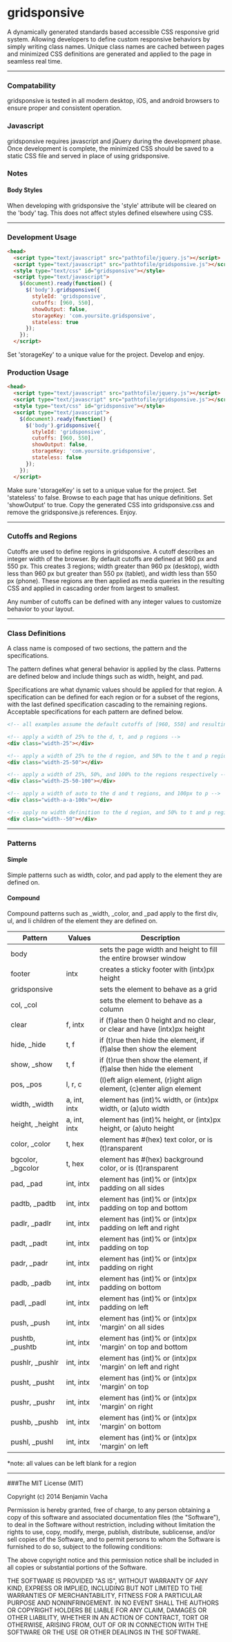 gridsponsive
============

A dynamically generated standards based accessible CSS responsive grid system. Allowing developers to define custom responsive behaviors by simply writing class names. Unique class names are cached between pages and minimized CSS definitions are generated and applied to the page in seamless real time.

---
### Compatability
gridsponsive is tested in all modern desktop, iOS, and android browsers to ensure proper and consistent operation.

### Javascript
gridsponsive requires javascript and jQuery during the development phase. Once development is complete, the minimized CSS should be saved to a static CSS file and served in place of using gridsponsive.

### Notes

#### Body Styles
When developing with gridsponsive the 'style' attribute will be cleared on the 'body' tag. This does not affect styles defined elsewhere using CSS. 

---
### Development Usage
```html
<head>
  <script type="text/javascript" src="pathtofile/jquery.js"></script>
  <script type="text/javascript" src="pathtofile/gridsponsive.js"></script>
  <style type="text/css" id="gridsponsive"></style>
  <script type="text/javascript">
    $(document).ready(function() {
      $('body').gridsponsive({
        styleId: 'gridsponsive',
        cutoffs: [960, 550],
        showOutput: false,
        storageKey: 'com.yoursite.gridsponsive',
        stateless: true
      });
    });
  </script>
```

Set 'storageKey' to a unique value for the project. Develop and enjoy.

### Production Usage
```html
<head>
  <script type="text/javascript" src="pathtofile/jquery.js"></script>
  <script type="text/javascript" src="pathtofile/gridsponsive.js"></script>
  <style type="text/css" id="gridsponsive"></style>
  <script type="text/javascript">
    $(document).ready(function() {
      $('body').gridsponsive({
        styleId: 'gridsponsive',
        cutoffs: [960, 550],
        showOutput: false,
        storageKey: 'com.yoursite.gridsponsive',
        stateless: false
      });
    });
  </script>
```

Make sure 'storageKey' is set to a unique value for the project. Set 'stateless' to false. Browse to each page that has unique definitions. Set 'showOutput' to true. Copy the generated CSS into gridsponsive.css and remove the gridsponsive.js references. Enjoy.

---
### Cutoffs and Regions
Cutoffs are used to define regions in gridsponsive. A cutoff describes an integer width of the browser. By default cutoffs are defined at 960 px and 550 px. This creates 3 regions; width greater than 960 px (desktop), width less than 960 px but greater than 550 px (tablet), and width less than 550 px (phone). These regions are then applied as media queries in the resulting CSS and applied in cascading order from largest to smallest.

Any number of cutoffs can be defined with any integer values to customize behavior to your layout.

---
### Class Definitions
A class name is composed of two sections, the pattern and the specifications.

The pattern defines what general behavior is applied by the class. Patterns are defined below and include things such as width, height, and pad.

Specifications are what dynamic values should be applied for that region. A specification can be defined for each region or for a subset of the regions, with the last defined specification cascading to the remaining regions. Acceptable specifications for each pattern are defined below.

```html
<!-- all examples assume the default cutoffs of [960, 550] and resulting regions of [d, t, p] -->

<!-- apply a width of 25% to the d, t, and p regions -->
<div class="width-25"></div>

<!-- apply a width of 25% to the d region, and 50% to the t and p regions -->
<div class="width-25-50"></div>

<!-- apply a width of 25%, 50%, and 100% to the regions respectively -->
<div class="width-25-50-100"></div>

<!-- apply a width of auto to the d and t regions, and 100px to p -->
<div class="width-a-a-100x"></div>

<!-- apply no width definition to the d region, and 50% to t and p regions -->
<div class="width--50"></div>
```

---
### Patterns

#### Simple
Simple patterns such as width, color, and pad apply to the element they are defined on.

#### Compound
Compound patterns such as _width, _color, and _pad apply to the first div, ul, and li children of the element they are defined on.

| Pattern            | Values      | Description                                                                    |
|--------------------|-------------|--------------------------------------------------------------------------------|
| body               |             | sets the page width and height to fill the entire browser window               |
| footer             | intx        | creates a sticky footer with (intx)px height                                   |
| gridsponsive       |             | sets the element to behave as a grid                                           |
| col, _col          |             | sets the element to behave as a column                                         |
| clear              | f, intx     | if (f)alse then 0 height and no clear, or clear and have (intx)px height       |
| hide, _hide        | t, f        | if (t)rue then hide the element, if (f)alse then show the element              |
| show, _show        | t, f        | if (t)rue then show the element, if (f)alse then hide the element              |
| pos, _pos          | l, r, c     | (l)eft align element, (r)ight align element, (c)enter align element            |
| width, _width      | a, int, intx| element has (int)% width, or (intx)px width, or (a)uto width                   |
| height, _height    | a, int, intx| element has (int)% height, or (intx)px height, or (a)uto height                |
| color, _color      | t, hex      | element has #(hex) text color, or is (t)ransparent                             |
| bgcolor, _bgcolor  | t, hex      | element has #(hex) background color, or is (t)ransparent                       |
| pad, _pad          | int, intx   | element has (int)% or (intx)px padding on all sides                            |
| padtb, _padtb      | int, intx   | element has (int)% or (intx)px padding on top and bottom                       |
| padlr, _padlr      | int, intx   | element has (int)% or (intx)px padding on left and right                       |
| padt, _padt        | int, intx   | element has (int)% or (intx)px padding on top                                  |
| padr, _padr        | int, intx   | element has (int)% or (intx)px padding on right                                |
| padb, _padb        | int, intx   | element has (int)% or (intx)px padding on bottom                               |
| padl, _padl        | int, intx   | element has (int)% or (intx)px padding on left                                 |
| push, _push        | int, intx   | element has (int)% or (intx)px 'margin' on all sides                           |
| pushtb, _pushtb    | int, intx   | element has (int)% or (intx)px 'margin' on top and bottom                      |
| pushlr, _pushlr    | int, intx   | element has (int)% or (intx)px 'margin' on left and right                      |
| pusht, _pusht      | int, intx   | element has (int)% or (intx)px 'margin' on top                                 |
| pushr, _pushr      | int, intx   | element has (int)% or (intx)px 'margin' on right                               |
| pushb, _pushb      | int, intx   | element has (int)% or (intx)px 'margin' on bottom                              |
| pushl, _pushl      | int, intx   | element has (int)% or (intx)px 'margin' on left                                |

*note: all values can be left blank for a region

---
###The MIT License (MIT)

Copyright (c) 2014 Benjamin Vacha

Permission is hereby granted, free of charge, to any person obtaining a copy
of this software and associated documentation files (the "Software"), to deal
in the Software without restriction, including without limitation the rights
to use, copy, modify, merge, publish, distribute, sublicense, and/or sell
copies of the Software, and to permit persons to whom the Software is
furnished to do so, subject to the following conditions:

The above copyright notice and this permission notice shall be included in all
copies or substantial portions of the Software.

THE SOFTWARE IS PROVIDED "AS IS", WITHOUT WARRANTY OF ANY KIND, EXPRESS OR
IMPLIED, INCLUDING BUT NOT LIMITED TO THE WARRANTIES OF MERCHANTABILITY,
FITNESS FOR A PARTICULAR PURPOSE AND NONINFRINGEMENT. IN NO EVENT SHALL THE
AUTHORS OR COPYRIGHT HOLDERS BE LIABLE FOR ANY CLAIM, DAMAGES OR OTHER
LIABILITY, WHETHER IN AN ACTION OF CONTRACT, TORT OR OTHERWISE, ARISING FROM,
OUT OF OR IN CONNECTION WITH THE SOFTWARE OR THE USE OR OTHER DEALINGS IN THE
SOFTWARE.
